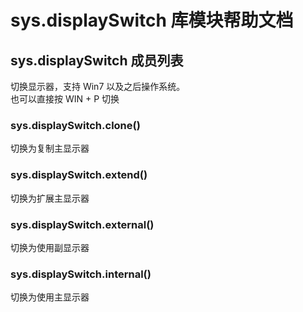 # sys.displaySwitch 库模块帮助文档

<a id="sys.displaySwitch"></a>
## sys.displaySwitch 成员列表

切换显示器，支持 Win7 以及之后操作系统。  
也可以直接按 WIN + P 切换

<a id="sys.displaySwitch.clone"></a>
### sys.displaySwitch.clone() 
 切换为复制主显示器

<a id="sys.displaySwitch.extend"></a>
### sys.displaySwitch.extend() 
 切换为扩展主显示器

<a id="sys.displaySwitch.external"></a>
### sys.displaySwitch.external() 
 切换为使用副显示器

<a id="sys.displaySwitch.internal"></a>
### sys.displaySwitch.internal() 
 切换为使用主显示器
